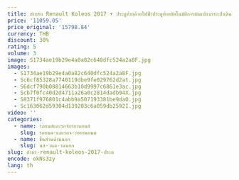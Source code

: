 ```yaml
---
title: สำหรับ Renault Koleos 2017 + ประตูท้ายด้วยไฟฟ้าประตูท้ายอัตโนมัติการดัดแปลงกระเป๋าเดินทางวัสดุสิ้นเปลืองยานยนต์
price: '11059.05'
price_original: '15798.84'
currency: THB
discount: 30%
rating: 5
volume: 3
image: S1734ae19b29e4a0a82c640dfc524a2a8F.jpg
images:
  - S1734ae19b29e4a0a82c640dfc524a2a8F.jpg
  - Sc6cf85328a7740119dbe9fe029762d2at.jpg
  - S6dcf790b08814663b10d9997c6861e3ac.jpg
  - Scb7f0fc40d2d4711a26a0c2814dadb94X.jpg
  - S8371f976801c4abb9a507193381be9daO.jpg
  - Sc163062d59304d139203c6a059db2592I.jpg
video: ''
categories:
  - name: รถยนต์และรถจักรยานยนต์
    slug: รถยนต-และรถจ-กรยานยนต
  - name: ชิ้นส่วนด้านนอก
    slug: นส-วนด-านนอก
slug: สำหร-renault-koleos-2017-ประต
encode: okNs3zy
lang: th
---
```

  